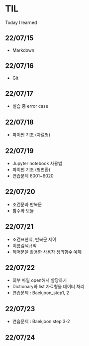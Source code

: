 # TIL
Today I learned

## 22/07/15
- Markdown

## 22/07/16
- Git

## 22/07/17
- 실습 중 error case

## 22/07/18
- 파이썬 기초 (자료형)

## 22/07/19
- Jupyter notebook 사용법
- 파이썬 기초 (형변환)
- 연습문제 6001~6020

## 22/07/20
- 조건문과 반복문
- 함수와 모듈

## 22/07/21
- 조건표현식, 반복문 제어
- 이름검색규칙
- 제어문을 활용한 사용자 정의함수 예제
## 22/07/22
- 외부 파일 open해서 할당하기
- Dictionary와 list 자료형을 데이터 처리
- 연습문제 : Baekjoon_step1, 2
## 22/07/23
- 연습문제 : Baekjoon step 3-2
## 22/07/24
